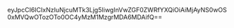 eyJpcCI6ICIxNzIuNjcuMTk3Ljg5IiwgInVwZGF0ZWRfYXQiOiAiMjAyNS0wOS0xMVQwOTozOTo0OC4yMzM1MzgrMDA6MDAifQ==